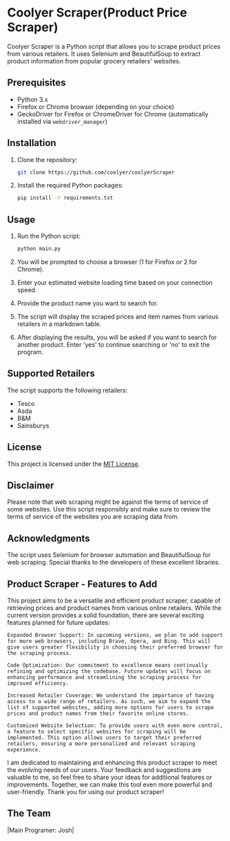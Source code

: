 # Coolyer Scraper(Product Price Scraper)
Coolyer Scraper is a Python script that allows you to scrape product prices from various retailers. It uses Selenium and BeautifulSoup to extract product information from popular grocery retailers' websites.

## Prerequisites

- Python 3.x
- Firefox or Chrome browser (depending on your choice)
- GeckoDriver for Firefox or ChromeDriver for Chrome (automatically installed via `webdriver_manager`)

## Installation

1. Clone the repository:

   ```bash
   git clone https://github.com/coolyer/coolyerScraper
   ```

2. Install the required Python packages:

   ```bash
   pip install -r requirements.txt
   ```

## Usage

1. Run the Python script:

   ```bash
   python main.py
   ```

2. You will be prompted to choose a browser (1 for Firefox or 2 for Chrome).

3. Enter your estimated website loading time based on your connection speed.

4. Provide the product name you want to search for.

5. The script will display the scraped prices and item names from various retailers in a markdown table.

6. After displaying the results, you will be asked if you want to search for another product. Enter 'yes' to continue searching or 'no' to exit the program.

## Supported Retailers

The script supports the following retailers:

- Tesco
- Asda
- B&M
- Sainsburys

## License

This project is licensed under the [MIT License](LICENSE).

## Disclaimer

Please note that web scraping might be against the terms of service of some websites. Use this script responsibly and make sure to review the terms of service of the websites you are scraping data from.

## Acknowledgments

The script uses Selenium for browser automation and BeautifulSoup for web scraping. Special thanks to the developers of these excellent libraries.

## Product Scraper - Features to Add

This project aims to be a versatile and efficient product scraper, capable of retrieving prices and product names from various online retailers. While the current version provides a solid foundation, there are several exciting features planned for future updates:

    Expanded Browser Support: In upcoming versions, we plan to add support for more web browsers, including Brave, Opera, and Bing. This will give users greater flexibility in choosing their preferred browser for the scraping process.

    Code Optimization: Our commitment to excellence means continually refining and optimizing the codebase. Future updates will focus on enhancing performance and streamlining the scraping process for improved efficiency.

    Increased Retailer Coverage: We understand the importance of having access to a wide range of retailers. As such, we aim to expand the list of supported websites, adding more options for users to scrape prices and product names from their favorite online stores.

    Customized Website Selection: To provide users with even more control, a feature to select specific websites for scraping will be implemented. This option allows users to target their preferred retailers, ensuring a more personalized and relevant scraping experience.

I am dedicated to maintaining and enhancing this product scraper to meet the evolving needs of our users. Your feedback and suggestions are valuable to me, so feel free to share your ideas for additional features or improvements. Together, we can make this tool even more powerful and user-friendly. Thank you for using our product scraper!

## The Team
|Main Programer: Josh|

